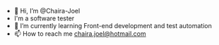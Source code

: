 - 👋 Hi, I’m @Chaira-Joel
- I'm a software tester
- 🌱 I’m currently learning Front-end development and test automation
- 📫 How to reach me chaira.joel@hotmail.com

<!---
Chaira-Joel/Chaira-Joel is a ✨ special ✨ repository because its `README.md` (this file) appears on your GitHub profile.
You can click the Preview link to take a look at your changes.
--->
